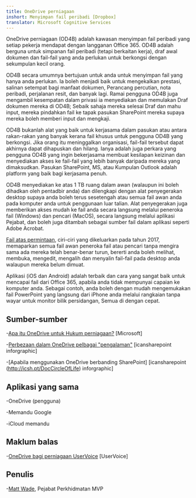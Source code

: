 ```yaml
---
title: OneDrive perniagaan
inshort: Menyimpan fail peribadi [Dropbox]
translator: Microsoft Cognitive Services
---
```



OneDrive perniagaan (OD4B) adalah kawasan menyimpan fail peribadi yang setiap pekerja mendapat dengan langganan Office 365. OD4B adalah berguna untuk simpanan fail peribadi (tetapi berkaitan kerja), draf awal dokumen dan fail-fail yang anda perlukan untuk berkongsi dengan sekumpulan kecil orang.

OD4B secara umumnya bertujuan untuk anda untuk menyimpan fail yang hanya anda perlukan. Ia boleh menjadi baik untuk mengekalkan prestasi, salinan setempat bagi manfaat dokumen, Perancang percutian, nota peribadi, perjalanan resit, dan banyak lagi. Ramai pengguna OD4B juga mengambil kesempatan dalam privasi ia menyediakan dan memulakan Draf dokumen mereka di OD4B; Sebaik sahaja mereka selesai Draf dan mahu input, mereka pindahkan fail ke tapak pasukan SharePoint mereka supaya mereka boleh memberi input dan mengkaji.

OD4B bukanlah alat yang baik untuk kerjasama dalam pasukan atau antara rakan-rakan yang banyak kerana fail khusus untuk pengguna OD4B yang berkongsi. Jika orang itu meninggalkan organisasi, fail-fail tersebut dapat akhirnya dapat dihapuskan dan hilang. Ianya adalah juga perkara yang pengguna OD4B yang ingin bekerjasama membuat kesilapan keizinan dan menyediakan akses ke fail-fail yang lebih banyak daripada mereka yang dimaksudkan. Pasukan SharePoint, MS, atau Kumpulan Outlook adalah platform yang baik bagi kerjasama penuh.

OD4B menyediakan ke atas 1 TB ruang dalam awan (walaupun ini boleh dihadkan oleh pentadbir anda) dan dilengkapi dengan alat penyegerakan desktop supaya anda boleh terus sesetengah atau semua fail awan anda pada komputer anda untuk penggunaan luar talian. Alat penyegerakan juga memberikan akses mudah ke fail anda secara langsung melalui peneroka fail (Windows) dan pencari (MacOS), secara langsung melalui aplikasi Pejabat, dan boleh juga ditambah sebagai sumber fail dalam aplikasi seperti Adobe Acrobat. 

[Fail atas permintaan](https://blogs.office.com/en-us/2017/05/11/introducing-onedrive-files-on-demand-and-additional-features-making-it-easier-to-access-and-share-files/), ciri-ciri yang dikeluarkan pada tahun 2017, memaparkan semua fail awan peneroka fail atau pencari tanpa mengira sama ada mereka telah benar-benar turun, bererti anda boleh melihat, membuka, mengedit, mengalih dan menyalin fail-fail pada desktop anda walaupun mereka belum dimuat.

Aplikasi (iOS dan Android) adalah terbaik dan cara yang sangat baik untuk mencapai fail dari Office 365, apabila anda tidak mempunyai capaian ke komputer anda. Sebagai contoh, anda boleh dengan mudah mengemukakan fail PowerPoint yang langsung dari iPhone anda melalui rangkaian tanpa wayar untuk monitor bilik persidangan, Semua di dengan cepat.

Sumber-sumber
---------

-[Apa itu OneDrive untuk
    Hukum perniagaan?](https://support.office.com/en-us/article/What-is-OneDrive-for-Business-187f90af-056f-47c0-9656-cc0ddca7fdc2)
    \[Microsoft\]

-[Perbezaan dalam OneDrive pelbagai
    "pengalaman"](http://icsh.pt/OneDriveTree) \[icansharepoint
    inforgraphic\]

-[Apabila menggunakan OneDrive berbanding SharePoint] \[icansharepoint (http://icsh.pt/DocCircleOfLife)
    inforgraphic\]

Aplikasi yang sama
--------------------

-OneDrive (pengguna)

-Memandu Google

-iCloud memandu

Maklum balas
---------

-[OneDrive bagi perniagaan UserVoice](https://onedrive.uservoice.com/forums/262982-onedrive/category/86090-onedrive-for-business)
    \[UserVoice\]

Penulis
---------

-[Matt Wade](https://www.linkedin.com/in/thatmattwade/), Pejabat Perkhidmatan MVP

